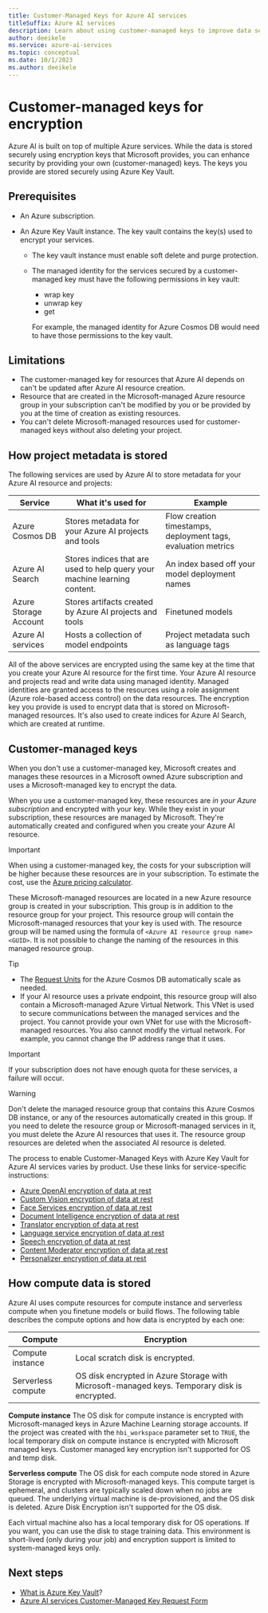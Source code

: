 ```yaml
---
title: Customer-Managed Keys for Azure AI services
titleSuffix: Azure AI services
description: Learn about using customer-managed keys to improve data security with Azure AI services.
author: deeikele
ms.service: azure-ai-services
ms.topic: conceptual
ms.date: 10/1/2023
ms.author: deeikele
---
```


# Customer-managed keys for encryption

Azure AI is built on top of multiple Azure services. While the data is stored securely using encryption keys that Microsoft provides, you can enhance security by providing your own (customer-managed) keys. The keys you provide are stored securely using Azure Key Vault.

## Prerequisites

* An Azure subscription.
* An Azure Key Vault instance. The key vault contains the key(s) used to encrypt your services.

    * The key vault instance must enable soft delete and purge protection.
    * The managed identity for the services secured by a customer-managed key must have the following permissions in key vault:

        * wrap key
        * unwrap key
        * get

        For example, the managed identity for Azure Cosmos DB would need to have those permissions to the key vault.

## Limitations

* The customer-managed key for resources that Azure AI depends on can't be updated after Azure AI resource creation.
* Resource that are created in the Microsoft-managed Azure resource group in your subscription can't be modified by you or be provided by you at the time of creation as existing resources.
* You can't delete Microsoft-managed resources used for customer-managed keys without also deleting your project.

## How project metadata is stored

The following services are used by Azure AI to store metadata for your Azure AI resource and projects:

|Service|What it's used for|Example|
|-----|-----|-----|
|Azure Cosmos DB|Stores metadata for your Azure AI projects and tools|Flow creation timestamps, deployment tags, evaluation metrics|
|Azure AI Search|Stores indices that are used to help query your machine learning content.|An index based off your model deployment names|
|Azure Storage Account|Stores artifacts created by Azure AI projects and tools|Finetuned models|
|Azure AI services|Hosts a collection of model endpoints|Project metadata such as language tags|

All of the above services are encrypted using the same key at the time that you create your Azure AI resource for the first time. Your Azure AI resource and projects read and write data using managed identity. Managed identities are granted access to the resources using a role assignment (Azure role-based access control) on the data resources. The encryption key you provide is used to encrypt data that is stored on Microsoft-managed resources. It's also used to create indices for Azure AI Search, which are created at runtime.

## Customer-managed keys

When you don't use a customer-managed key, Microsoft creates and manages these resources in a Microsoft owned Azure subscription and uses a Microsoft-managed key to encrypt the data. 

When you use a customer-managed key, these resources are _in your Azure subscription_ and encrypted with your key. While they exist in your subscription, these resources are managed by Microsoft. They're automatically created and configured when you create your Azure AI resource. 

> [!IMPORTANT]
> When using a customer-managed key, the costs for your subscription will be higher because these resources are in your subscription. To estimate the cost, use the [Azure pricing calculator](https://azure.microsoft.com/pricing/calculator/).

These Microsoft-managed resources are located in a new Azure resource group is created in your subscription. This group is in addition to the resource group for your project. This resource group will contain the Microsoft-managed resources that your key is used with. The resource group will be named using the formula of `<Azure AI resource group name><GUID>`. It is not possible to change the naming of the resources in this managed resource group.

> [!TIP]
> * The [Request Units](../../cosmos-db/request-units.md) for the Azure Cosmos DB automatically scale as needed.
> * If your AI resource uses a private endpoint, this resource group will also contain a Microsoft-managed Azure Virtual Network. This VNet is used to secure communications between the managed services and the project. You cannot provide your own VNet for use with the Microsoft-managed resources. You also cannot modify the virtual network. For example, you cannot change the IP address range that it uses.

> [!IMPORTANT]
> If your subscription does not have enough quota for these services, a failure will occur.

> [!WARNING]
> Don't delete the managed resource group that contains this Azure Cosmos DB instance, or any of the resources automatically created in this group. If you need to delete the resource group or Microsoft-managed services in it, you must delete the Azure AI resources that uses it. The resource group resources are deleted when the associated AI resource is deleted.

The process to enable Customer-Managed Keys with Azure Key Vault for Azure AI services varies by product. Use these links for service-specific instructions:

* [Azure OpenAI encryption of data at rest](../openai/encrypt-data-at-rest.md)
* [Custom Vision encryption of data at rest](../custom-vision-service/encrypt-data-at-rest.md)
* [Face Services encryption of data at rest](../computer-vision/identity-encrypt-data-at-rest.md)
* [Document Intelligence encryption of data at rest](../../ai-services/document-intelligence/encrypt-data-at-rest.md)
* [Translator encryption of data at rest](../translator/encrypt-data-at-rest.md)
* [Language service encryption of data at rest](../language-service/concepts/encryption-data-at-rest.md)
* [Speech encryption of data at rest](../speech-service/speech-encryption-of-data-at-rest.md)
* [Content Moderator encryption of data at rest](../Content-Moderator/encrypt-data-at-rest.md)
* [Personalizer encryption of data at rest](../personalizer/encrypt-data-at-rest.md)

## How compute data is stored

Azure AI uses compute resources for compute instance and serverless compute when you finetune models or build flows. The following table describes the compute options and how data is encrypted by each one:

| Compute | Encryption |
| ----- | ----- |
| Compute instance | Local scratch disk is encrypted. |
| Serverless compute | OS disk encrypted in Azure Storage with Microsoft-managed keys. Temporary disk is encrypted. |

**Compute instance**
The OS disk for compute instance is encrypted with Microsoft-managed keys in Azure Machine Learning storage accounts. If the project was created with the `hbi_workspace` parameter set to `TRUE`, the local temporary disk on compute instance is encrypted with Microsoft managed keys. Customer managed key encryption isn't supported for OS and temp disk.

**Serverless compute**
The OS disk for each compute node stored in Azure Storage is encrypted with Microsoft-managed keys. This compute target is ephemeral, and clusters are typically scaled down when no jobs are queued. The underlying virtual machine is de-provisioned, and the OS disk is deleted. Azure Disk Encryption isn't supported for the OS disk. 

Each virtual machine also has a local temporary disk for OS operations. If you want, you can use the disk to stage training data. This environment is short-lived (only during your job) and encryption support is limited to system-managed keys only.

## Next steps

* [What is Azure Key Vault](../../key-vault/general/overview.md)?
* [Azure AI services Customer-Managed Key Request Form](https://aka.ms/cogsvc-cmk)
